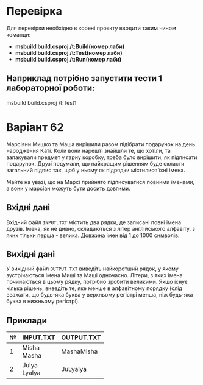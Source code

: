 # Перевірка

Для перевірки необхідно в корені проєкту вводити таким чином команди:
- **msbuild build.csproj /t:Build(номер лаби)**
- **msbuild build.csproj /t:Test(номер лаби)**
- **msbuild build.csproj /t:Run(номер лаби)**

## Наприклад потрібно запустити тести 1 лабораторної роботи:
msbuild build.csproj /t:Test1

# Варіант 62

Марсіяни Мишко та Маша вирішили разом підібрати подарунок на день народження Каті. Коли вони нарешті знайшли те, що хотіли, та запакували предмет у гарну коробку, треба було вирішити, як підписати подарунок. Друзі подумали, що найкращим рішенням буде скласти загальний підпис так, щоб у ньому як підрядки містилися їхні імена.

Майте на увазі, що на Марсі прийнято підписуватися повними іменами, а вони у марсіан можуть бути досить довгими.

## Вхідні дані

Вхідний файл `INPUT.TXT` містить два рядки, де записані повні імена друзів. Імена, як не дивно, складаються з літер англійського алфавіту, з яких тільки перша - велика. Довжина імен від 1 до 1000 символів.

## Вихідні дані

У вихідний файл `OUTPUT.TXT` виведіть найкоротший рядок, у якому зустрічаються імена Миші та Маші одночасно. Літери, з яких імена починаються в цьому рядку, потрібно зробити великими. Якщо існує кілька рішень, виведіть те, яке менше в алфавітному порядку (слід вважати, що будь-яка буква у верхньому регістрі менша, ніж будь-яка буква в нижньому регістрі).

## Приклади

| № | INPUT.TXT        | OUTPUT.TXT  |
|---|------------------|-------------|
| 1 | Misha <br> Masha | MashaMisha  |
| 2 | Julya <br> Lyalya| JuLyalya    |
